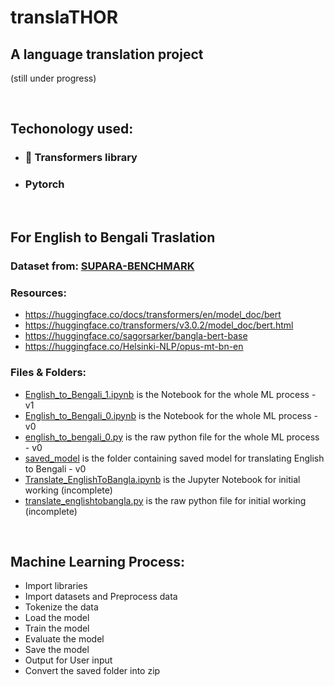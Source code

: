 # translaTHOR

## A language translation project<br>
(still under progress)

<br>

## Techonology used:
 - ### 🤗 Transformers library
 - ### Pytorch

<br>

## For English to Bengali Traslation
### Dataset from: <a href="https://ieee-dataport.org/open-access/supara-benchmark-benchmark-dataset-english-bangla-machine-translation">SUPARA-BENCHMARK</a>
### Resources:
 - https://huggingface.co/docs/transformers/en/model_doc/bert
 - https://huggingface.co/transformers/v3.0.2/model_doc/bert.html
 - https://huggingface.co/sagorsarker/bangla-bert-base
 - https://huggingface.co/Helsinki-NLP/opus-mt-bn-en
### Files & Folders:
 - <a href="https://github.com/PALLADIUM26/translaTHOR/blob/main/English_to_Bengali_1.ipynb">English_to_Bengali_1.ipynb</a> is the Notebook for the whole ML process - v1
 - <a href="https://github.com/PALLADIUM26/translaTHOR/blob/main/English_to_Bengali_0.ipynb">English_to_Bengali_0.ipynb</a> is the Notebook for the whole ML process - v0
 - <a href="https://github.com/PALLADIUM26/translaTHOR/blob/main/english_to_bengali_0.py">english_to_bengali_0.py</a> is the raw python file for the whole ML process - v0
 - <a href="https://github.com/PALLADIUM26/translaTHOR/tree/main/saved_model">saved_model</a> is the folder containing saved model for translating English to Bengali - v0
 - <a href="https://github.com/PALLADIUM26/translaTHOR/blob/main/Translate_EnglishToBangla.ipynb">Translate_EnglishToBangla.ipynb</a> is the Jupyter Notebook for initial working (incomplete)
 - <a href="https://github.com/PALLADIUM26/translaTHOR/blob/main/translate_englishtobangla.py">translate_englishtobangla.py</a> is the raw python file for initial working (incomplete)

<br>

## Machine Learning Process:
 - Import libraries
 - Import datasets and Preprocess data
 - Tokenize the data
 - Load the model
 - Train the model
 - Evaluate the model
 - Save the model
 - Output for User input
 - Convert the saved folder into zip
